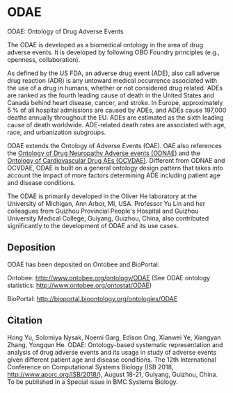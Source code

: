 # ODAE
ODAE: Ontology of Drug Adverse Events

The ODAE is developed as a biomedical ontology in the area of drug adverse events. It is developed by following OBO Foundry principles (e.g., openness, collaboration).

As defined by the US FDA, an adverse drug event (ADE), also call adverse drug reaction (ADR) is any untoward medical occurrence associated with the use of a drug in humans, whether or not considered drug related. ADEs are ranked as the fourth leading cause of death in the United States and Canada behind heart disease, cancer, and stroke. In Europe, approximately 5 % of all hospital admissions are caused by ADEs, and ADEs cause 197,000 deaths annually throughout the EU. ADEs are estimated as the sixth leading cause of death worldwide. ADE-related death rates are associated with age, race, and urbanization subgroups. 

ODAE extends the Ontology of Adverse Events (OAE). OAE also references the [Ontology of Drug Neuropathy Adverse events (ODNAE)](https://github.com/odnae/odnae) and the [Ontology of Cardiovascular Drug AEs (OCVDAE)](https://github.com/OCVDAE/OCVDAE). Different from ODNAE and OCVDAE, ODAE is built on a general ontology design pattern that takes into account the impact of more factors determining ADE including patient age and disease conditions.   

The ODAE is primarily developed in the Oliver He laboratory at the University of Michigan, Ann Arbor, MI, USA. Professor Yu Lin and her colleagues from Guizhou Provincial People's Hospital and Guizhou University Medical College, Guiyang, Guizhou, China, also contributed significantly to the development of ODAE and its use cases. 
 
## Deposition

ODAE has been deposited on Ontobee and BioPortal:

Ontobee: http://www.ontobee.org/ontology/ODAE (See ODAE ontology statistics: http://www.ontobee.org/ontostat/ODAE)

BioPortal: http://bioportal.bioontology.org/ontologies/ODAE 

## Citation

Hong Yu, Solomiya Nysak, Noemi Garg, Edison Ong, Xianwei Ye, Xiangyan Zhang, Yongqun He. ODAE: Ontology-based systematic representation and analysis of drug adverse events and its usage in study of adverse events given different patient age and disease conditions. The 12th International Conference on Computational Systems Biology (ISB 2018, http://www.aporc.org/ISB/2018/),  August 18-21, Guiyang, Guizhou, China. To be published in a Special issue in BMC Systems Biology. 

